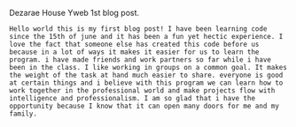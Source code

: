 Dezarae House 
Yweb 
1st blog post.


	Hello world this is my first blog post! I have been learning code since the 15th of june and it has been a fun yet hectic experience. I love the fact that someone else has created this code before us because in a lot of ways it makes it easier for us to learn the program. i have made friends and work partners so far while i have been in the class. I like working in groups on a common goal. It makes the weight of the task at hand much easier to share. everyone is good at certain things and i believe with this program we can learn how to work together in the professional world and make projects flow with intelligence and professionalism. I am so glad that i have the opportunity because I know that it can open many doors for me and my family.


